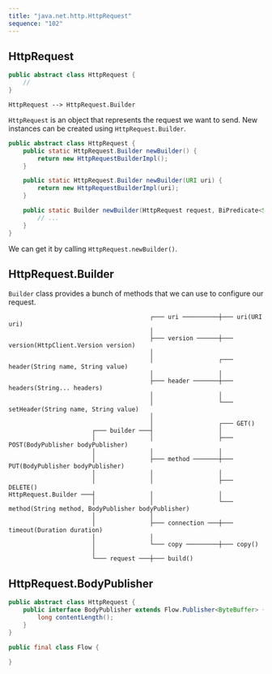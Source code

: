 ```yaml
---
title: "java.net.http.HttpRequest"
sequence: "102"
---
```


## HttpRequest

```java
public abstract class HttpRequest {
    //
}
```

```text
HttpRequest --> HttpRequest.Builder
```

`HttpRequest` is an object that represents the request we want to send.
New instances can be created using `HttpRequest.Builder`.

```java
public abstract class HttpRequest {
    public static HttpRequest.Builder newBuilder() {
        return new HttpRequestBuilderImpl();
    }

    public static HttpRequest.Builder newBuilder(URI uri) {
        return new HttpRequestBuilderImpl(uri);
    }

    public static Builder newBuilder(HttpRequest request, BiPredicate<String, String> filter) {
        // ...
    }
}
```

We can get it by calling `HttpRequest.newBuilder()`.

## HttpRequest.Builder

`Builder` class provides a bunch of methods that we can use to configure our request.

```text
                                       ┌─── uri ──────────┼─── uri(URI uri)
                                       │
                                       ├─── version ──────┼─── version(HttpClient.Version version)
                                       │
                                       │                  ┌─── header(String name, String value)
                                       │                  │
                                       ├─── header ───────┼─── headers(String... headers)
                                       │                  │
                                       │                  └─── setHeader(String name, String value)
                                       │
                                       │                  ┌─── GET()
                       ┌─── builder ───┤                  │
                       │               │                  ├─── POST(BodyPublisher bodyPublisher)
                       │               │                  │
                       │               ├─── method ───────┼─── PUT(BodyPublisher bodyPublisher)
                       │               │                  │
                       │               │                  ├─── DELETE()
HttpRequest.Builder ───┤               │                  │
                       │               │                  └─── method(String method, BodyPublisher bodyPublisher)
                       │               │
                       │               ├─── connection ───┼─── timeout(Duration duration)
                       │               │
                       │               └─── copy ─────────┼─── copy()
                       │
                       └─── request ───┼─── build()
```

## HttpRequest.BodyPublisher

```java
public abstract class HttpRequest {
    public interface BodyPublisher extends Flow.Publisher<ByteBuffer> {
        long contentLength();
    }
}
```

```java
public final class Flow {
    
}
```
